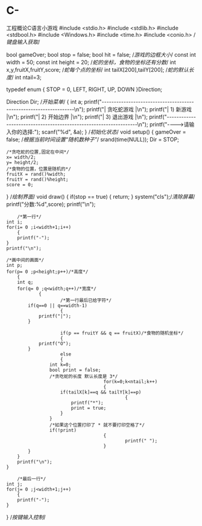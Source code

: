 # C-
工程概论C语言小游戏
#include <stdio.h>
#include <stdlib.h>
#include <stdbool.h>
#include <Windows.h>
#include <time.h>
#include <conio.h> /*键盘输入获取*/
 
bool gameOver;
bool stop = false;
bool hit = false;
/*游戏的边框大小*/
const int width = 50;
const int height = 20;
/*蛇的坐标，食物的坐标还有分数*/
int x,y,fruitX,fruitY,score;
/*蛇每个点的坐标*/
int tailX[200],tailY[200];
/*蛇的默认长度*/
int ntail=3;
 
typedef enum
{
        STOP = 0,
        LEFT,
        RIGHT,
        UP,
        DOWN
}Direction;
 
Direction Dir;
/*开始菜单*/
{
    int a;
    printf("------------------------------------------------------------------\n");
    printf("|                              贪吃蛇游戏                        |\n");
    printf("|                              1) 新游戏                         |\n");
    printf("|                              2) 开始边界                       |\n");
    printf("|                              3) 退出游戏                       |\n");
    printf("------------------------------------------------------------------\n");
    printf("---->请输入你的选择:");
    scanf("%d", &a);
}
/*初始化状态*/
void setup()
{
    gameOver = false;
    /*根据当前时间设置“随机数种子”*/
    srand(time(NULL));
    Dir = STOP;
    
    /*贪吃蛇的位置,固定在中间*/
    x= width/2;
    y= height/2;
    /*食物的位置，位置是随机的*/
    fruitX = rand()%width;
    fruitY = rand()%height;
    score = 0;
}
/*绘制界面*/
void draw()
{
        if(stop == true)
        {
                return;
        }
    system("cls");/*清除屏幕*/
    printf("分数:%d",score);
    printf("\n");
    
        /*第一行*/
    int i;
    for(i= 0 ;i<width+1;i++)
        {
        printf("-");
    }
    printf("\n");
    
    /*画中间的画面*/
    int p;
    for(p= 0 ;p<height;p++)/*高度*/
        {
        int q;
        for(q= 0 ;q<width;q++)/*宽度*/
                {
                        /*第一行最后已给字符*/
            if(q==0 || q==width-1)
                        {
                printf("|");
            }
            
                        if(p == fruitY && q == fruitX)/*食物的随机坐标*/
                        {
                printf("O");
            }
                        else
                        {
                    int k=0;
                    bool print = false;
                    /*贪吃蛇的长度 默认长度是 3*/
                                        for(k=0;k<ntail;k++)
                                        {
                        if(tailX[k]==q && tailY[k]==p)
                                                {
                            printf("*");
                            print = true;
                        }
                    }
                    /*如果这个位置打印了 * 就不要打印空格了*/
                    if(!print)
                                        {
                                                printf(" ");
                                        }
            }
        }
        printf("\n");
    }
 
        /*最后一行*/
    int j;
    for(j= 0 ;j<width+1;j++)
        {
        printf("-");
    }
 
}
/*按键输入控制*/
